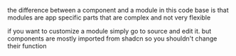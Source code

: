 the difference between a component and a module in this code base is that modules are app specific parts that are complex and not very flexible

if you want to customize a module simply go to source and edit it. but components are mostly imported from shadcn so you shouldn't change their function